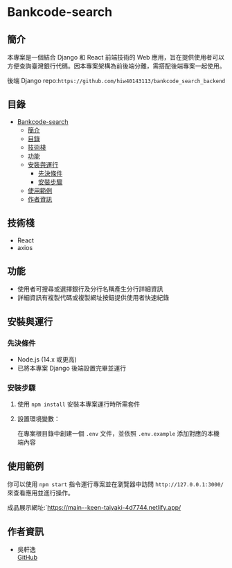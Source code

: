 # Bankcode-search

## 簡介

本專案是一個結合 Django 和 React 前端技術的 Web 應用，旨在提供使用者可以方便查詢臺灣銀行代碼。因本專案架構為前後端分離，需搭配後端專案一起使用。

後端 Django repo:`https://github.com/hiw40143113/bankcode_search_backend`

## 目錄

- [Bankcode-search](#Bankcode-search)
  - [簡介](#簡介)
  - [目錄](#目錄)
  - [技術棧](#技術棧)
  - [功能](#功能)
  - [安裝與運行](#安裝與運行)
    - [先決條件](#先決條件)
    - [安裝步驟](#安裝步驟)
  - [使用範例](#使用範例)
  - [作者資訊](#作者資訊)

## 技術棧

- React
- axios

## 功能

- 使用者可搜尋或選擇銀行及分行名稱產生分行詳細資訊
- 詳細資訊有複製代碼或複製網址按鈕提供使用者快速紀錄

## 安裝與運行

### 先決條件

- Node.js (14.x 或更高)
- 已將本專案 Django 後端設置完畢並運行

### 安裝步驟

1. 使用 `npm install` 安裝本專案運行時所需套件
2. 設置環境變數：

   在專案根目錄中創建一個 `.env` 文件，並依照 `.env.example` 添加對應的本機端內容

## 使用範例

你可以使用 `npm start` 指令運行專案並在瀏覽器中訪問 `http://127.0.0.1:3000/` 來查看應用並進行操作。

成品展示網址:`https://main--keen-taiyaki-4d7744.netlify.app/

## 作者資訊

- 吳軒逸  
  [GitHub](https://github.com/hiw40143113)
